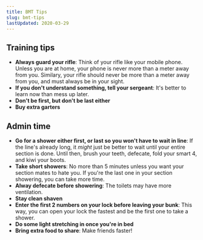 ```yaml
---
title: BMT Tips
slug: bmt-tips
lastUpdated: 2020-03-29
---
```


## Training tips
- **Always guard your rifle**: Think of your rifle like your mobile phone. Unless you are at home, your phone is never more than a meter away from you. Similary, your rifle should never be more than a meter away from you, and must always be in your sight.
- **If you don't understand something, tell your sergeant**: It's better to learn now than mess up later.
- **Don't be first, but don't be last either**
- **Buy extra garters**

## Admin time
- **Go for a shower either first, or last so you won't have to wait in line**: If the line's already long, it *might* just be better to wait until your entire section is done. Until then, brush your teeth, defecate, fold your smart 4, and kiwi your boots.
- **Take short showers**: No more than 5 minutes unless you want your section mates to hate you. If you're the last one in your section showering, you can take more time.
- **Alway defecate before showering**: The toilets may have more ventilation.
- **Stay clean shaven**
- **Enter the first 2 numbers on your lock before leaving your bunk**: This way, you can open your lock the fastest and be the first one to take a shower.
- **Do some light stretching in once you're in bed**
- **Bring extra food to share**: Make friends faster!